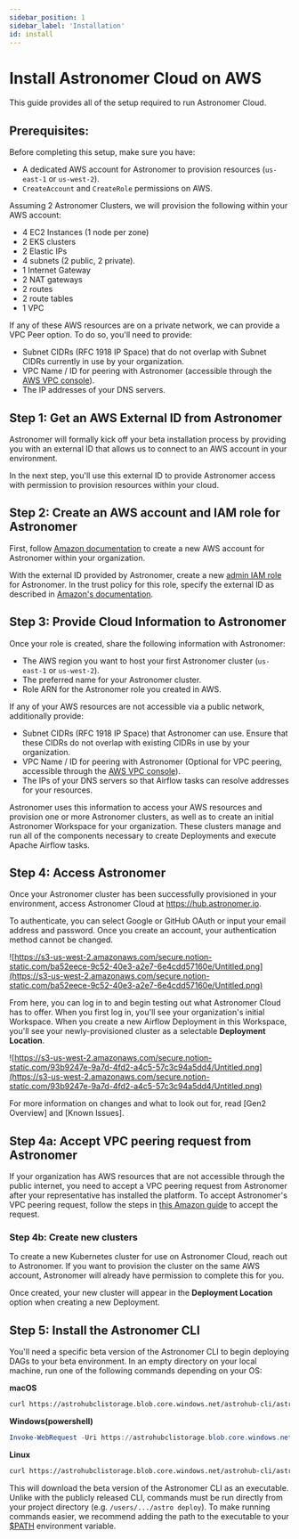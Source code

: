 ```yaml
---
sidebar_position: 1
sidebar_label: 'Installation'
id: install
---
```


# Install Astronomer Cloud on AWS

This guide provides all of the setup required to run Astronomer Cloud.

## Prerequisites:

Before completing this setup, make sure you have:

- A dedicated AWS account for Astronomer to provision resources (`us-east-1` or `us-west-2`).
- `CreateAccount` and `CreateRole` permissions on AWS.

Assuming 2 Astronomer Clusters, we will provision the following within your AWS account:

- 4 EC2 Instances (1 node per zone)
- 2 EKS clusters
- 2 Elastic IPs
- 4 subnets (2 public, 2 private).
- 1 Internet Gateway
- 2 NAT gateways
- 2 routes
- 2 route tables
- 1 VPC

If any of these AWS resources are on a private network, we can provide a VPC Peer option. To do so, you'll need to provide:

- Subnet CIDRs (RFC 1918 IP Space) that do not overlap with Subnet CIDRs currently in use by your organization.
- VPC Name / ID for peering with Astronomer (accessible through the [AWS VPC console](https://console.aws.amazon.com/vpc/)).
- The IP addresses of your DNS servers.

## Step 1: Get an AWS External ID from Astronomer

Astronomer will formally kick off your beta installation process by providing you with an external ID that allows us to connect to an AWS account in your environment.

In the next step, you'll use this external ID to provide Astronomer access with permission to provision resources within your cloud.

## Step 2: Create an AWS account and IAM role for Astronomer

First, follow [Amazon documentation](https://docs.aws.amazon.com/organizations/latest/userguide/orgs_manage_accounts_create.html) to create a new AWS account for Astronomer within your organization.

With the external ID provided by Astronomer, create a new [admin IAM role](https://docs.aws.amazon.com/IAM/latest/UserGuide/getting-started_create-admin-group.html#getting-started_create-admin-group-console) for Astronomer. In the trust policy for this role, specify the external ID as described in [Amazon's documentation](https://docs.aws.amazon.com/IAM/latest/UserGuide/id_roles_create_for-user_externalid.html).

## Step 3: Provide Cloud Information to Astronomer

Once your role is created, share the following information with Astronomer:

- The AWS region you want to host your first Astronomer cluster (`us-east-1` or `us-west-2`).
- The preferred name for your Astronomer cluster.
- Role ARN for the Astronomer role you created in AWS.

If any of your AWS resources are not accessible via a public network, additionally provide:

- Subnet CIDRs (RFC 1918 IP Space) that Astronomer can use. Ensure that these CIDRs do not overlap with existing CIDRs in use by your organization.
- VPC Name / ID for peering with Astronomer (Optional for VPC peering, accessible through the [AWS VPC console](https://console.aws.amazon.com/vpc/)).
- The IPs of your DNS servers so that Airflow tasks can resolve addresses for your resources.

Astronomer uses this information to access your AWS resources and provision one or more Astronomer clusters, as well as to create an initial Astronomer Workspace for your organization. These clusters manage and run all of the components necessary to create Deployments and execute Apache Airflow tasks.

## Step 4: Access Astronomer

Once your Astronomer cluster has been successfully provisioned in your environment, access Astronomer Cloud at https://hub.astronomer.io.

To authenticate, you can select Google or GitHub OAuth or input your email address and password. Once you create an account, your authentication method cannot be changed.

![https://s3-us-west-2.amazonaws.com/secure.notion-static.com/ba52eece-9c52-40e3-a2e7-6e4cdd57160e/Untitled.png](https://s3-us-west-2.amazonaws.com/secure.notion-static.com/ba52eece-9c52-40e3-a2e7-6e4cdd57160e/Untitled.png)

From here, you can log in to and begin testing out what Astronomer Cloud has to offer. When you first log in, you'll see your organization's initial Workspace. When you create a new Airflow Deployment in this Workspace, you'll see your newly-provisioned cluster as a selectable **Deployment Location**.

![https://s3-us-west-2.amazonaws.com/secure.notion-static.com/93b9247e-9a7d-4fd2-a4c5-57c3c94a5dd4/Untitled.png](https://s3-us-west-2.amazonaws.com/secure.notion-static.com/93b9247e-9a7d-4fd2-a4c5-57c3c94a5dd4/Untitled.png)

For more information on changes and what to look out for, read [Gen2 Overview] and [Known Issues].

## Step 4a: Accept VPC peering request from Astronomer

If your organization has AWS resources that are not accessible through the public internet, you need to accept a VPC peering request from Astronomer after your representative has installed the platform. To accept Astronomer's VPC peering request, follow the steps in [this Amazon guide](https://docs.aws.amazon.com/vpc/latest/peering/create-vpc-peering-connection.html) to accept the request.

### Step 4b: Create new clusters

To create a new Kubernetes cluster for use on Astronomer Cloud, reach out to Astronomer. If you want to provision the cluster on the same AWS account, Astronomer will already have permission to complete this for you.

Once created, your new cluster will appear in the **Deployment Location** option when creating a new Deployment.

## Step 5: Install the Astronomer CLI

You'll need a specific beta version of the Astronomer CLI to begin deploying DAGs to your beta environment. In an empty directory on your local machine, run one of the following commands depending on your OS:

**macOS**

```bash
curl https://astrohubclistorage.blob.core.windows.net/astrohub-cli/astro_0.2.1-gen2_darwin_amd64/astro -o astro && chmod +x astro
```

**Windows(powershell)**

```powershell
Invoke-WebRequest -Uri https://astrohubclistorage.blob.core.windows.net/astrohub-cli/astro_0.2.1-gen2_windows_amd64/astro.exe -OutFile astro.exe
```

**Linux**

```bash
curl https://astrohubclistorage.blob.core.windows.net/astrohub-cli/astro_0.2.1-gen2_linux_amd64/astro -o astro && chmod +x astro
```

This will download the beta version of the Astronomer CLI as an executable. Unlike with the publicly released CLI, commands must be run directly from your project directory (e.g. `/users/.../astro deploy`). To make running commands easier, we recommend adding the path to the executable to your [$PATH](https://linuxize.com/post/how-to-add-directory-to-path-in-linux/) environment variable.
